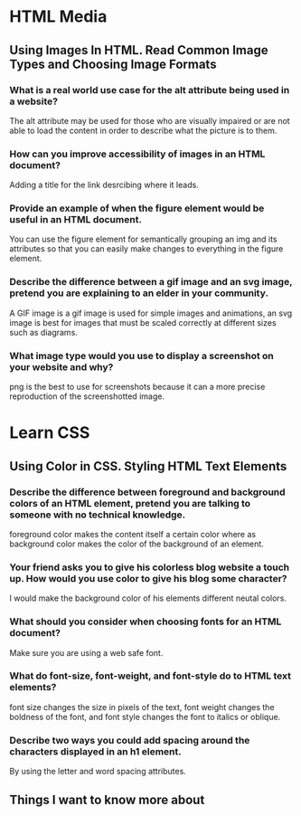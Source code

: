 # HTML Media

## Using Images In HTML. Read Common Image Types and Choosing Image Formats

### What is a real world use case for the alt attribute being used in a website?

The alt attribute may be used for those who are visually impaired or are not able to load the content in order to describe what the picture is to them.

### How can you improve accessibility of images in an HTML document?

Adding a title for the link desrcibing where it leads.

### Provide an example of when the figure element would be useful in an HTML document.

You can use the figure element for semantically grouping an img and its attributes so that you can easily make changes to everything in the figure element.

### Describe the difference between a gif image and an svg image, pretend you are explaining to an elder in your community.

A GIF image is a gif image is used for simple images and animations, an svg image is best for images that must be scaled correctly at different sizes such as diagrams.

### What image type would you use to display a screenshot on your website and why?

png is the best to use for screenshots because it can a more precise reproduction of the screenshotted image.

# Learn CSS

## Using Color in CSS. Styling HTML Text Elements

### Describe the difference between foreground and background colors of an HTML element, pretend you are talking to someone with no technical knowledge.

foreground color makes the content itself a certain color where as background color makes the color of the background of an element.

### Your friend asks you to give his colorless blog website a touch up. How would you use color to give his blog some character?

I would make the background color of his elements different neutal colors.

### What should you consider when choosing fonts for an HTML document?

Make sure you are using a web safe font.

### What do font-size, font-weight, and font-style do to HTML text elements?

font size changes the size in pixels of the text, font weight changes the boldness of the font, and font style changes the font to italics or oblique.

### Describe two ways you could add spacing around the characters displayed in an h1 element.

By using the letter and word spacing attributes.

## Things I want to know more about
